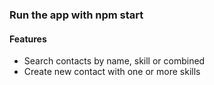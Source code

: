 ### Run the app with npm start

#### Features
* Search contacts by name, skill or combined
* Create new contact with one or more skills